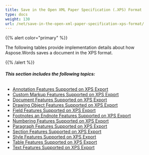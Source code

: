 ```yaml
---
title: Save in the Open XML Paper Specification (.XPS) Format
type: docs
weight: 130
url: /net/save-in-the-open-xml-paper-specification-xps-format/
---
```


{{% alert color="primary" %}} 

The following tables provide implementation details about how Aspose.Words saves a document in the XPS format.

{{% /alert %}} 
###### **This section includes the following topics:** 
- [Annotation Features Supported on XPS Export](/words/net/annotation-features-supported-on-xps-export-html/)
- [Custom Markup Features Supported on XPS Export](/words/net/custom-markup-features-supported-on-xps-export-html/)
- [Document Features Supported on XPS Export](/words/net/document-features-supported-on-xps-export-html/)
- [Drawing Object Features Supported on XPS Export](/words/net/drawing-object-features-supported-on-xps-export-html/)
- [Field Features Supported on XPS Export](/words/net/field-features-supported-on-xps-export-html/)
- [Footnotes an Endnote Features Supported on XPS Export](/words/net/footnotes-an-endnote-features-supported-on-xps-export-html/)
- [Numbering Features Supported on XPS Export](/words/net/numbering-features-supported-on-xps-export-html/)
- [Paragraph Features Supported on XPS Export](/words/net/paragraph-features-supported-on-xps-export-html/)
- [Section Features Supported on XPS Export](/words/net/section-features-supported-on-xps-export-html/)
- [Style Features Supported on XPS Export](/words/net/style-features-supported-on-xps-export-html/)
- [Table Features Supported on XPS Export](/words/net/table-features-supported-on-xps-export-html/)
- [Text Features Supported on XPS Export](/words/net/text-features-supported-on-xps-export-html/)
